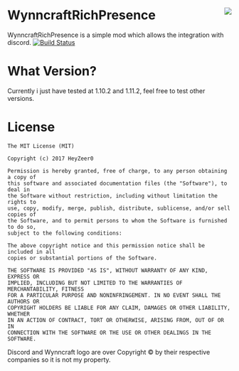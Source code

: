 # WynncraftRichPresence <img align="right" src="http://dl.heyzeer0.cf/WynnRP/discord.png">
WynncraftRichPresence is a simple mod which allows the integration with discord.
[![Build Status](http://ci.heyzeer0.cf/buildStatus/icon?job=WynncraftRichPresenceI)](http://ci.heyzeer0.cf/job/WynncraftRichPresence/)

What Version?
========
Currently i just have tested at 1.10.2 and 1.11.2, feel free to test other versions.

License
========
```
The MIT License (MIT)

Copyright (c) 2017 HeyZeer0

Permission is hereby granted, free of charge, to any person obtaining a copy of
this software and associated documentation files (the "Software"), to deal in
the Software without restriction, including without limitation the rights to
use, copy, modify, merge, publish, distribute, sublicense, and/or sell copies of
the Software, and to permit persons to whom the Software is furnished to do so,
subject to the following conditions:

The above copyright notice and this permission notice shall be included in all
copies or substantial portions of the Software.

THE SOFTWARE IS PROVIDED "AS IS", WITHOUT WARRANTY OF ANY KIND, EXPRESS OR
IMPLIED, INCLUDING BUT NOT LIMITED TO THE WARRANTIES OF MERCHANTABILITY, FITNESS
FOR A PARTICULAR PURPOSE AND NONINFRINGEMENT. IN NO EVENT SHALL THE AUTHORS OR
COPYRIGHT HOLDERS BE LIABLE FOR ANY CLAIM, DAMAGES OR OTHER LIABILITY, WHETHER
IN AN ACTION OF CONTRACT, TORT OR OTHERWISE, ARISING FROM, OUT OF OR IN
CONNECTION WITH THE SOFTWARE OR THE USE OR OTHER DEALINGS IN THE SOFTWARE.
```

Discord and Wynncraft logo are over Copyright © by their respective companies so it is not my property.